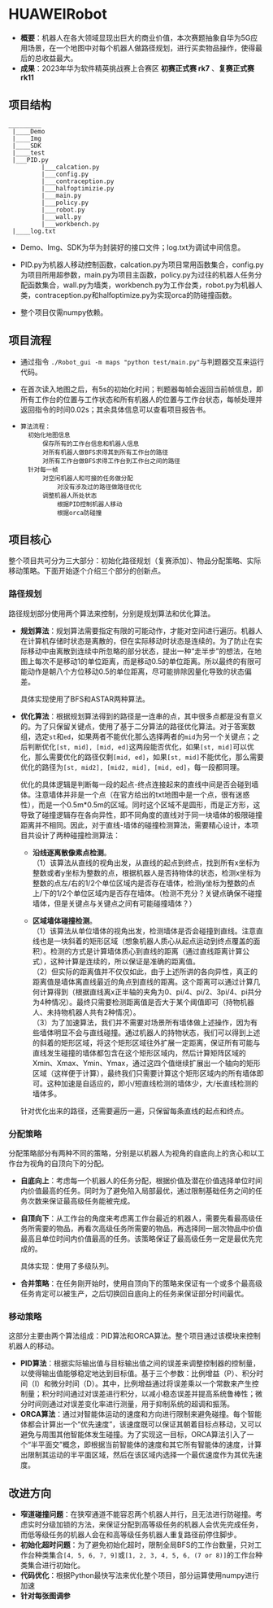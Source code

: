 # HUAWEIRobot

- **概要**：机器人在各大领域显现出巨大的商业价值，本次赛题抽象自华为5G应用场景，在一个地图中对每个机器人做路径规划，进行买卖物品操作，使得最后的总收益最大。
- **成果**：2023年华为软件精英挑战赛上合赛区 **初赛正式赛 rk7** 、**复赛正式赛 rk11**

## 项目结构

```
_________
 |____Demo
 |____Img
 |____SDK
 |____test
 |___PID.py
 	     |___calcation.py
 	     |___config.py
 	     |___contraception.py
 	     |___halfoptimizie.py
 	     |___main.py
 	     |___policy.py
 	     |___robot.py
 	     |___wall.py
 	     |___workbench.py
 |____log.txt
```

- Demo、Img、SDK为华为封装好的接口文件；log.txt为调试中间信息。

- PID.py为机器人移动控制函数，calcation.py为项目常用函数集合，config.py为项目所用超参数，main.py为项目主函数，policy.py为过往的机器人任务分配函数集合，wall.py为墙类，workbench.py为工作台类，robot.py为机器人类，contraception.py和halfoptimize.py为实现orca的防碰撞函数。
- 整个项目仅需numpy依赖。

## 项目流程

- 通过指令 `./Robot_gui -m maps "python test/main.py"`与判题器交互来运行代码。

- 在首次读入地图之后，有5s的初始化时间；判题器每帧会返回当前帧信息，即所有工作台的位置与工作状态和所有机器人的位置与工作台状态，每帧处理并返回指令的时间0.02s；其余具体信息可以查看项目报告书。

- ```
  算法流程：
  	初始化地图信息
  		保存所有的工作台信息和机器人信息
  		对所有机器人做BFS求得其到所有工作台的路径
  		对所有工作台做BFS求得工作台到工作台之间的路径
  	针对每一帧
  		对空闲机器人和可接的任务做分配
  			对没有涉及过的路径做路径优化
  		调整机器人所处状态
  			根据PID控制机器人移动
  			根据orca防碰撞
  ```

## 项目核心

整个项目共可分为三大部分：初始化路径规划（复赛添加）、物品分配策略、实际移动策略。下面开始逐个介绍三个部分的创新点。

### 路径规划

路径规划部分使用两个算法来控制，分别是规划算法和优化算法。

- **规划算法**：规划算法需要指定有限的可能动作，才能对空间进行遍历。机器人在计算机存储时状态是离散的，但在实际移动时状态是连续的。为了防止在实际移动中由离散到连续中所忽略的部分状态，提出一种“走半步”的想法，在地图上每次不是移动1的单位距离，而是移动0.5的单位距离。所以最终的有限可能动作是朝八个方位移动0.5的单位距离，尽可能排除因量化导致的状态偏差。

  具体实现使用了BFS和ASTAR两种算法。

- **优化算法**：根据规划算法得到的路径是一连串的点，其中很多点都是没有意义的。为了只保留关键点，使用了基于二分算法的路径优化算法。对于答案数组，选定`st`和`ed`，如果两者不能优化那么选择两者的`mid`为另一个关键点；之后判断优化`[st, mid], [mid, ed]`这两段能否优化，如果`[st, mid]`可以优化，那么需要优化的路径仅剩`[mid, ed]`，如果`[st, mid]`不能优化，那么需要优化的路径为`[st, mid2], [mid2, mid], [mid, ed]`，每一段都同理。
  
  优化的具体逻辑是判断每一段的起点-终点连接起来的直线中间是否会碰到墙体。注意墙体并非是一个点（在官方给出的txt地图中是一个点，很有迷惑性），而是一个0.5m\*0.5m的区域。同时这个区域不是圆形，而是正方形，这导致了碰撞逻辑存在各向异性，即不同角度的直线对于同一块墙体的极限碰撞距离并不相同。因此，对于直线-墙体的碰撞检测算法，需要精心设计，本项目共设计了两种碰撞检测算法：
  
  - **沿线逐离散像素点检测**。  
（1）该算法从直线的视角出发，从直线的起点到终点，找到所有x坐标为整数或者y坐标为整数的点，根据机器人是否持物体的状态，检测x坐标为整数的点左/右的1/2个单位区域内是否存在墙体，检测y坐标为整数的点上/下的1/2个单位区域内是否存在墙体。（检测不充分？关键点确保不碰撞墙体，但是关键点与关键点之间有可能碰撞墙体？）
  
  - **区域墙体碰撞检测**。  
（1）该算法从单位墙体的视角出发，检测墙体是否会碰撞到直线。注意直线也是一块斜着的矩形区域（想象机器人质心从起点运动到终点覆盖的面积）。检测的方式是计算墙体质心到直线的距离（通过直线距离计算公式），这种计算是连续的，所以保证是准确的距离值。  
（2）但实际的距离值并不仅仅如此，由于上述所讲的各向异性，真正的距离值是墙体离直线最近的角点到直线的距离。这个距离可以通过计算几何计算得到（根据直线离x正半轴的夹角为0、pi/4、pi/2、3pi/4、pi共分为4种情况）。最终只需要检测距离值是否大于某个阈值即可（持物机器人、未持物机器人共有2种情况）。  
（3）为了加速算法，我们并不需要对场景所有墙体做上述操作，因为有些墙体明显不会与直线碰撞。通过机器人的持物状态，我们可以得到上述的斜着的矩形区域，将这个矩形区域往外扩展一定距离，保证所有可能与直线发生碰撞的墙体都包含在这个矩形区域内，然后计算矩阵区域的Xmin、Xmax、Ymin、Ymax，通过这四个值继续扩展出一个轴向的矩形区域（这样便于计算），最终我们只需要计算这个矩形区域内的所有墙体即可。这种加速是自适应的，即小/短直线检测的墙体少，大/长直线检测的墙体多。
  
  针对优化出来的路径，还需要遍历一遍，只保留每条直线的起点和终点。

### 分配策略

分配策略部分有两种不同的策略，分别是以机器人为视角的自底向上的贪心和以工作台为视角的自顶向下的分配。

- **自底向上**：考虑每一个机器人的任务分配，根据价值及潜在价值选择单位时间内价值最高的任务。同时为了避免陷入局部最优，通过限制基础任务之间的任务次数来保证最高级任务能被完成。

- **自顶向下**：从工作台的角度来考虑离工作台最近的机器人，需要先看最高级任务所需要的物品，再看次高级任务所需要的物品，再选择同一层次物品中价值最高且单位时间内价值最高的任务。该策略保证了最高级任务一定是最优先完成的。

  具体实现：使用了多级队列。

- **合并策略**：在任务刚开始时，使用自顶向下的策略来保证有一个或多个最高级任务肯定可以被生产，之后切换回自底向上的任务来保证部分时间最优。

### 移动策略

这部分主要由两个算法组成：PID算法和ORCA算法。整个项目通过该模块来控制机器人的移动。

- **PID算法**：根据实际输出值与目标输出值之间的误差来调整控制器的控制量，以使得输出值能够稳定地达到目标值。基于三个参数：比例增益（P）、积分时间（I）和微分时间（D）。其中，比例增益通过将误差乘以一个常数来产生控制量；积分时间通过对误差进行积分，以减小稳态误差并提高系统鲁棒性；微分时间则通过对误差变化率进行测量，用于抑制系统的超调和振荡。
- **ORCA算法**：通过对智能体运动的速度和方向进行限制来避免碰撞。每个智能体都会计算出一个“优先速度”，该速度既可以保证其朝着目标点移动，又可以避免与周围其他智能体发生碰撞。为了实现这一目标，ORCA算法引入了一个“半平面交”概念，即根据当前智能体的速度和其它所有智能体的速度，计算出限制其运动的半平面区域，然后在该区域内选择一个最优速度作为其优先速度。

## 改进方向

- **窄道碰撞问题**：在狭窄通道不能容忍两个机器人并行，且无法进行防碰撞。考虑实时分级加锁的方法，来保证分配到高等级任务的机器人会优先完成任务，而低等级任务的机器人会在和高等级任务机器人重复路径前停住脚步。
- **初始化超时问题**：为了避免初始化超时，限制全局BFS的工作台数量，只对工作台种类集合`[4, 5, 6, 7, 9]`或`[1, 2, 3, 4, 5, 6, (7 or 8)]`的工作台种类集合进行初始化。
- **代码优化**：根据Python最快写法来优化整个项目，部分运算使用numpy进行加速
- **针对每张图调参**

